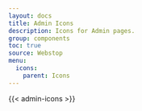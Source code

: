 ```yaml
---
layout: docs
title: Admin Icons
description: Icons for Admin pages.
group: components
toc: true
source: Webstop
menu:
  icons:
    parent: Icons
---
```

{{< admin-icons >}}
